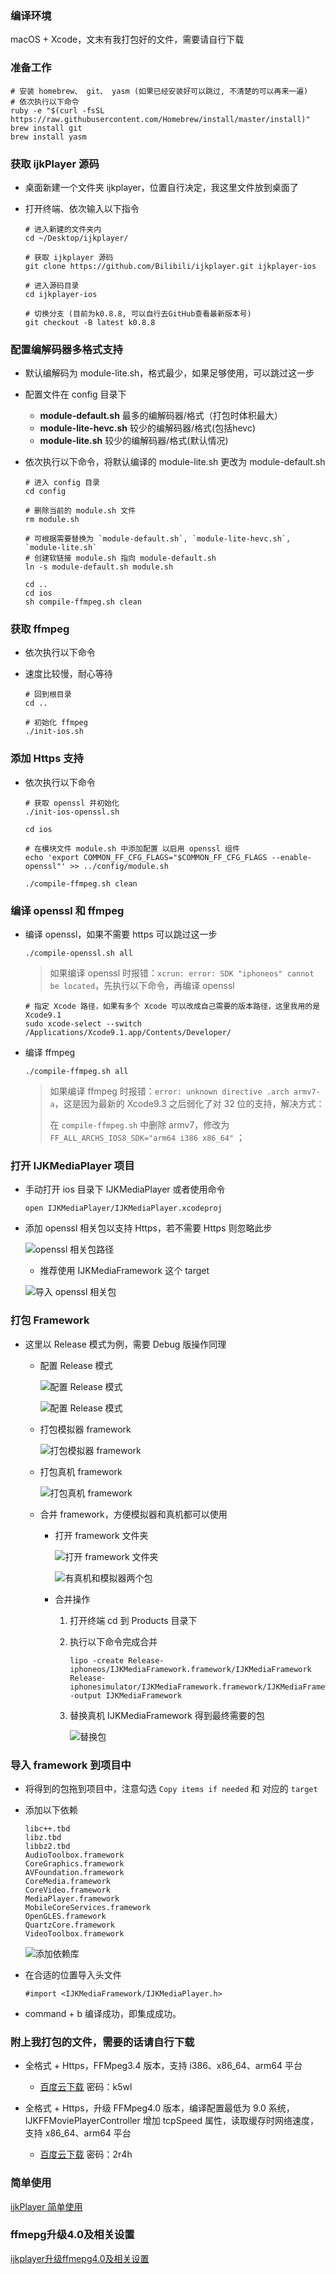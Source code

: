 ### 编译环境

macOS + Xcode，文末有我打包好的文件，需要请自行下载

### 准备工作

```
# 安装 homebrew、 git、 yasm (如果已经安装好可以跳过, 不清楚的可以再来一遍)
# 依次执行以下命令
ruby -e "$(curl -fsSL https://raw.githubusercontent.com/Homebrew/install/master/install)"
brew install git
brew install yasm
```

### 获取 ijkPlayer 源码

- 桌面新建一个文件夹 ijkplayer，位置自行决定，我这里文件放到桌面了

- 打开终端、依次输入以下指令

  ```
  # 进入新建的文件夹内
  cd ~/Desktop/ijkplayer/
  
  # 获取 ijkplayer 源码
  git clone https://github.com/Bilibili/ijkplayer.git ijkplayer-ios
  
  # 进入源码目录
  cd ijkplayer-ios
  
  # 切换分支 (目前为k0.8.8, 可以自行去GitHub查看最新版本号)
  git checkout -B latest k0.8.8
  ```

### 配置编解码器多格式支持

- 默认编解码为 module-lite.sh，格式最少，如果足够使用，可以跳过这一步

- 配置文件在 config 目录下
  - **module-default.sh** 最多的编解码器/格式（打包时体积最大）
  - **module-lite-hevc.sh** 较少的编解码器/格式(包括hevc)
  - **module-lite.sh** 较少的编解码器/格式(默认情况)

- 依次执行以下命令，将默认编译的 module-lite.sh 更改为 module-default.sh

  ```
  # 进入 config 目录
  cd config
  
  # 删除当前的 module.sh 文件
  rm module.sh
  
  # 可根据需要替换为 `module-default.sh`, `module-lite-hevc.sh`, `module-lite.sh`
  # 创建软链接 module.sh 指向 module-default.sh
  ln -s module-default.sh module.sh
  
  cd ..
  cd ios
  sh compile-ffmpeg.sh clean
  ```

### 获取 ffmpeg

- 依次执行以下命令

- 速度比较慢，耐心等待

  ```
  # 回到根目录
  cd ..
  
  # 初始化 ffmpeg
  ./init-ios.sh
  ```

### 添加 Https 支持

- 依次执行以下命令

  ```
  # 获取 openssl 并初始化
  ./init-ios-openssl.sh
  
  cd ios
  
  # 在模块文件 module.sh 中添加配置 以启用 openssl 组件
  echo 'export COMMON_FF_CFG_FLAGS="$COMMON_FF_CFG_FLAGS --enable-openssl"' >> ../config/module.sh
  
  ./compile-ffmpeg.sh clean
  ```

### 编译 openssl 和 ffmpeg

- 编译 openssl，如果不需要 https 可以跳过这一步

  ```
  ./compile-openssl.sh all
  ```

  > 如果编译 openssl 时报错：`xcrun: error: SDK "iphoneos" cannot be located`，先执行以下命令，再编译 openssl

  ```
  # 指定 Xcode 路径，如果有多个 Xcode 可以改成自己需要的版本路径，这里我用的是 Xcode9.1
  sudo xcode-select --switch /Applications/Xcode9.1.app/Contents/Developer/
  ```

- 编译 ffmpeg

  ```
  ./compile-ffmpeg.sh all
  ```

  > 如果编译 ffmpeg 时报错：`error: unknown directive .arch armv7-a`，这是因为最新的 Xcode9.3 之后弱化了对 32 位的支持，解决方式：
  >
  > 在 `compile-ffmpeg.sh` 中删除 armv7，修改为 `FF_ALL_ARCHS_IOS8_SDK="arm64 i386 x86_64"` ；


 ### 打开 IJKMediaPlayer 项目

- 手动打开 ios 目录下 IJKMediaPlayer 或者使用命令

  ```
  open IJKMediaPlayer/IJKMediaPlayer.xcodeproj
  ```

- 添加 openssl 相关包以支持 Https，若不需要 Https 则忽略此步

  ![openssl 相关包路径](https://upload-images.jianshu.io/upload_images/2997426-2f7b85c38646b5c5.jpg?imageMogr2/auto-orient/strip%7CimageView2/2/w/1240)

  - 推荐使用 IJKMediaFramework 这个 target

  ![导入 openssl 相关包](https://upload-images.jianshu.io/upload_images/2997426-43b73ac575dafaa7.png?imageMogr2/auto-orient/strip%7CimageView2/2/w/1240)

### 打包 Framework

- 这里以 Release 模式为例，需要 Debug 版操作同理

  - 配置 Release 模式

    ![配置 Release 模式](https://upload-images.jianshu.io/upload_images/2997426-c9a08581a196827b.png?imageMogr2/auto-orient/strip%7CimageView2/2/w/1240)

    ![配置 Release 模式](https://upload-images.jianshu.io/upload_images/2997426-d62b195054e6fcf0.png?imageMogr2/auto-orient/strip%7CimageView2/2/w/1240)

  - 打包模拟器 framework

    ![打包模拟器 framework](https://upload-images.jianshu.io/upload_images/2997426-b384ffb04731c1e5.png?imageMogr2/auto-orient/strip%7CimageView2/2/w/1240)

  - 打包真机 framework

    ![打包真机 framework](https://upload-images.jianshu.io/upload_images/2997426-e77c90a10f4a0e79.png?imageMogr2/auto-orient/strip%7CimageView2/2/w/1240)


  - 合并 framework，方便模拟器和真机都可以使用

    - 打开 framework 文件夹

      ![打开 framework 文件夹](https://upload-images.jianshu.io/upload_images/2997426-bf091a49508ede88.png?imageMogr2/auto-orient/strip%7CimageView2/2/w/1240)

      ![有真机和模拟器两个包](https://upload-images.jianshu.io/upload_images/2997426-acbd0a3023defdb4.png?imageMogr2/auto-orient/strip%7CimageView2/2/w/1240)

    - 合并操作

      1. 打开终端 cd 到 Products 目录下

      2. 执行以下命令完成合并

         ```
         lipo -create Release-iphoneos/IJKMediaFramework.framework/IJKMediaFramework Release-iphonesimulator/IJKMediaFramework.framework/IJKMediaFramework -output IJKMediaFramework
         ```

      3. 替换真机 IJKMediaFramework 得到最终需要的包

         ![替换包](https://upload-images.jianshu.io/upload_images/2997426-2fccb9979d87ba73.png?imageMogr2/auto-orient/strip%7CimageView2/2/w/1240)

### 导入 framework 到项目中

- 将得到的包拖到项目中，注意勾选 `Copy items if needed` 和 对应的 `target`

- 添加以下依赖

  ```
  libc++.tbd
  libz.tbd
  libbz2.tbd
  AudioToolbox.framework
  CoreGraphics.framework
  AVFoundation.framework
  CoreMedia.framework
  CoreVideo.framework
  MediaPlayer.framework
  MobileCoreServices.framework
  OpenGLES.framework
  QuartzCore.framework
  VideoToolbox.framework
  ```

     ![添加依赖库](https://upload-images.jianshu.io/upload_images/2997426-70f9d2b0ed9e1266.png?imageMogr2/auto-orient/strip%7CimageView2/2/w/1240)

- 在合适的位置导入头文件

  ```
  #import <IJKMediaFramework/IJKMediaPlayer.h>
  ```

- command + b 编译成功，即集成成功。

### 附上我打包的文件，需要的话请自行下载

- 全格式 + Https，FFMpeg3.4 版本，支持 i386、x86_64、arm64 平台

  - [百度云下载](https://pan.baidu.com/s/1HZMJlzfw6roP6hnjGpehjA) 密码：k5wl

- 全格式 + Https，升级 FFMpeg4.0 版本，编译配置最低为 9.0 系统，IJKFFMoviePlayerController 增加 tcpSpeed 属性，读取缓存时网络速度，支持 x86_64、arm64 平台

  - [百度云下载](https://pan.baidu.com/s/1vQF-9Q5mYN0MumOyM_S6NQ) 密码：2r4h

### 简单使用

[ijkPlayer 简单使用](https://www.jianshu.com/p/4be6021383c7)

### ffmepg升级4.0及相关设置

[ijkplayer升级ffmepg4.0及相关设置](https://www.jianshu.com/p/2beff04a6a83)